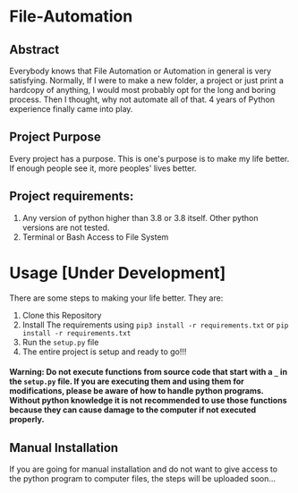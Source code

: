 # File-Automation

## Abstract 
Everybody knows that File Automation or Automation in general is very satisfying. Normally, If I were to make a new folder, a project or just print a hardcopy of anything,
I would most probably opt for the long and boring process. Then I thought, why not automate all of that. 4 years of Python experience finally came into play.

## Project Purpose

Every project has a purpose. This is one's purpose is to make my life better. If enough people see it, more peoples' lives better.

## Project requirements:
1. Any version of python higher than 3.8 or 3.8 itself. Other python versions are not tested.
2. Terminal or Bash Access to File System

# Usage [Under Development]

There are some steps to making your life better. They are:
1. Clone this Repository
2. Install The requirements using `pip3 install -r requirements.txt` or `pip install -r requirements.txt`
3. Run the `setup.py` file
4. The entire project is setup and ready to go!!!

#### Warning: Do not execute functions from source code that start with a `_` in the `setup.py` file. If you are executing them and using them for modifications, please be aware of how to handle python programs. Without python knowledge it is not recommended to use those functions because they can cause damage to the computer if not executed properly.

## Manual Installation
If you are going for manual installation and do not want to give access to the python program to computer files, the steps will be uploaded soon...
